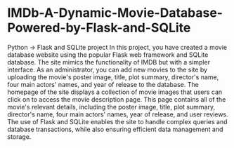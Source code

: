 # IMDb-A-Dynamic-Movie-Database-Powered-by-Flask-and-SQLite
Python -> Flask and SQLite project
In this project, you have created a movie database website using the popular Flask web framework and SQLite database. The site mimics the functionality of IMDB but with a simpler interface. As an administrator, you can add new movies to the site by uploading the movie's poster image, title, plot summary, director's name, four main actors' names, and year of release to the database. The homepage of the site displays a collection of movie images that users can click on to access the movie description page. This page contains all of the movie's relevant details, including the poster image, title, plot summary, director's name, four main actors' names, year of release, and user reviews. The use of Flask and SQLite enables the site to handle complex queries and database transactions, while also ensuring efficient data management and storage.

